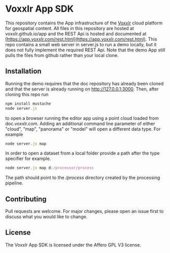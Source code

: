 # Voxxlr App SDK
This repository contains the App infrastructure of the [Voxxlr](https://www.voxxlr.com) cloud platform for geospatial content. All files in this repository 
are hosted at voxxlr.github.io/app and the REST Api is hosted and documented at [https://app.voxxlr.com/rest.html](https://app.voxxlr.com/rest.html). This repo contains
a small web server in server.js to run a demo locally, but it does not fully implement the required REST Api. Note that the demo App still pulls the files from github rather than your local clone. 

## Installation

Running the demo requires that the doc repository has already been cloned and that the server is already running on http://127.0.0.1:3000. Then, after cloning this repo run 

```javascript
npm install mustache
node server.js 
```

to open a browser running the editor app using a point cloud loaded from doc.voxxlr.com. Adding an additional command line parameter of either "cloud", "map", "panorama"
or "model" will open a different data type. For example

```javascript
node server.js map
```

In order to open a dataset from a local folder provide a path after the type specifier for example. 

```javascript
node server.js map d:/processor/process
```

The path should point to the */process* directory created by the processing pipeline. 


## Contributing
Pull requests are welcome. For major changes, please open an issue first to discuss what you would like to change.

## License
The Voxxlr App SDK is licensed under the Affero GPL V3 license.
